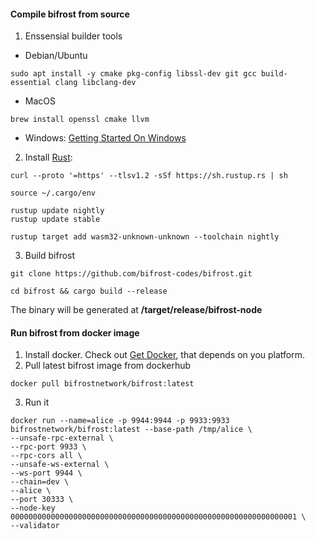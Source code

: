 #### Compile bifrost from source
1. Enssensial builder tools
- Debian/Ubuntu
```
sudo apt install -y cmake pkg-config libssl-dev git gcc build-essential clang libclang-dev
```
- MacOS
```
brew install openssl cmake llvm
```
- Windows: [Getting Started On Windows](https://substrate.dev/docs/en/overview/getting-started#getting-started-on-windows)

2. Install [Rust](): 
```
curl --proto '=https' --tlsv1.2 -sSf https://sh.rustup.rs | sh

source ~/.cargo/env

rustup update nightly
rustup update stable

rustup target add wasm32-unknown-unknown --toolchain nightly
```

3. Build bifrost
```
git clone https://github.com/bifrost-codes/bifrost.git

cd bifrost && cargo build --release
```

The binary will be generated at **/target/release/bifrost-node**

#### Run bifrost from docker image
1. Install docker. Check out [Get Docker](https://docs.docker.com/get-docker/), that depends on you platform.
2. Pull latest bifrost image from dockerhub
```
docker pull bifrostnetwork/bifrost:latest
```
3. Run it
```shell
docker run --name=alice -p 9944:9944 -p 9933:9933 bifrostnetwork/bifrost:latest --base-path /tmp/alice \
--unsafe-rpc-external \
--rpc-port 9933 \
--rpc-cors all \
--unsafe-ws-external \
--ws-port 9944 \
--chain=dev \
--alice \
--port 30333 \
--node-key 0000000000000000000000000000000000000000000000000000000000000001 \
--validator
```
